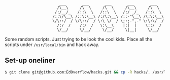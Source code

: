 ```
                        ___       ___       ___       ___       ___   
                       /\__\     /\  \     /\  \     /\__\     /\  \  
                      /:/__/_   /::\  \   /::\  \   /:/ _/_   /::\  \ 
                     /::\/\__\ /::\:\__\ /:/\:\__\ /::-"\__\ /\:\:\__\
                     \/\::/  / \/\::/  / \:\ \/__/ \;:;-",-" \:\:\/__/
                       /:/  /    /:/  /   \:\__\    |:|  |    \::/  / 
                       \/__/     \/__/     \/__/     \|__|     \/__/  
```

Some random scripts. Just trying to be look the cool kids. Place all the scripts under `/usr/local/bin` and hack away.

## Set-up oneliner

```bash
$ git clone git@github.com:EdOverflow/hacks.git && cp -R hacks/. /usr/local/bin/ && echo "You can delete the ./hacks/ folder now."
```

